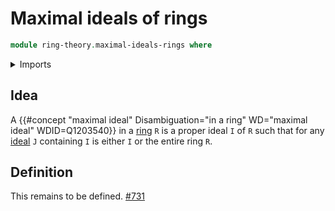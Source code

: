 # Maximal ideals of rings

```agda
module ring-theory.maximal-ideals-rings where
```

<details><summary>Imports</summary>

```agda

```

</details>

## Idea

A
{{#concept "maximal ideal" Disambiguation="in a ring" WD="maximal ideal" WDID=Q1203540}}
in a [ring](ring-theory.rings.md) `R` is a proper ideal `I` of `R` such that for
any [ideal](ring-theory.ideals-rings.md) `J` containing `I` is either `I` or the
entire ring `R`.

## Definition

This remains to be defined.
[#731](https://github.com/UniMath/agda-unimath/issues/731)
